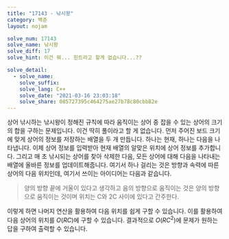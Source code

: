 ```yaml
---
title: "17143 - 낚시왕"
category: 백준
layout: nojam

solve_num: 17143
solve_name: 낚시왕
solve_diff: 17
solve_hint: 이건 뭐... 힌트라고 할게 없습니다...??

solve_detail:
  - solve_name:
    solve_suffix:
    solve_lang: C++
    solve_date: "2021-03-16 23:03:18"
    solve_share: 085727395c464275ae27b78c80cbb82e
---
```


상어 낚시하는 낚시왕이 정해진 규칙에 따라 움직이는 상어 중 잡을 수 있는 상어의 크기의 합을 구하는 문제입니다. 이건 딱히 풀이라고 할 게 없습니다. 먼저 주어진 보드 크기에 맞게 상어의 정보를 저장하는 배열을 두 개 만듭니다. 하나는 현재, 하나는 다음을 나타냅니다. 이제 상어 정보를 입력받아 현재 배열의 알맞은 위치에 상어 정보를 추가합니다. 그리고 매 초 낚시되는 상어를 찾아 삭제한 다음, 모든 상어에 대해 다음을 나타내는 배열에 올바른 정보를 업데이트해줍니다. 여기서 하나 걸리는 것은 방향과 속력에 따른 상어의 다음 위치인데, 여기서 쓰이는 아이디어는 다음과 같습니다.

> 양의 방향 끝에 거울이 있다고 생각하고 음의 방향으로 움직이는 것은 양의 방향으로 움직이는 것이며 위치는 C와 2C 사이에 있다고 간주한다.

이렇게 하면 나머지 연산을 활용하여 다음 위치를 쉽게 구할 수 있습니다. 이를 활용하여 다음 상어의 위치를 $O(RC)$에 구할 수 있습니다. 결과적으로 $O(RC^2)$에 문제가 원하는 답을 구하여 출력할 수 있습니다.

